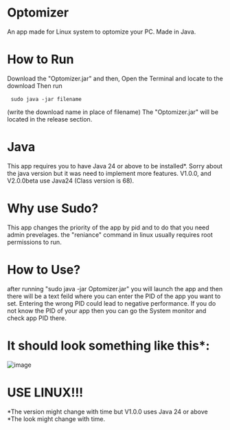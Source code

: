 # Optomizer
An app made for Linux system to optomize your PC. Made in Java.

# How to Run
Download the "Optomizer.jar" and then,
Open the Terminal and locate to the download
Then run <pre> ```sudo java -jar filename ``` </pre> (write the download name in place of filename)
The "Optomizer.jar" will be located in the release section.

# Java
This app requires you to have Java 24 or above to be installed*. Sorry about the java version but it was need to implement more features.
V1.0.0, and V2.0.0beta use Java24 (Class version is 68).

# Why use Sudo?
This app changes the priority of the app by pid and to do that you need admin prevelages.
the "reniance" command in linux usually requires root permissions to run.

# How to Use?
after running "sudo java -jar Optomizer.jar" you will launch the app and then there will be a text feild where you can enter the PID of the app you want to set. Entering the wrong PID could lead to negative performance.
If you do not know the PID of your app then you can go the System monitor and check app PID there.

# It should look something like this*:

![image](https://github.com/user-attachments/assets/873c89fb-aae8-44a1-90d6-604788c935c5)


# USE LINUX!!!

*The version might change with time but V1.0.0 uses Java 24 or above
*The look might change with time.
